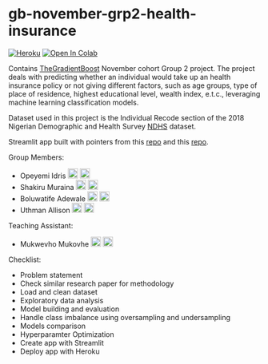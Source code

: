 # gb-november-grp2-health-insurance
[![Heroku](https://heroku-badge.herokuapp.com/?app=heroku-badge)](https://gb-health-insurance.herokuapp.com/)
[![Open In Colab](https://colab.research.google.com/assets/colab-badge.svg)](https://colab.research.google.com/github/alliwene/gb-november-grp2-health-insurance/blob/main/dhs_1111.ipynb)

Contains [TheGradientBoost](https://thegradientboost.com/) November cohort Group 2 project. The project deals with predicting whether an individual would take up an health insurance policy or not giving different factors, such as age groups, type of place of residence, highest educational level, wealth index, e.t.c., leveraging machine learning classification models. 

Dataset used in this project is the Individual Recode section of the 2018 Nigerian Demographic and Health Survey [NDHS](https://dhsprogram.com/data/dataset/Nigeria_Standard-DHS_2018.cfm) dataset. 

Streamlit app built with pointers from this [repo](https://github.com/dataprofessor/streamlit_freecodecamp/tree/main/app_8_classification_penguins) and this [repo](https://github.com/Mikovhe/Streamlit_applications).

Group Members:

* Opeyemi Idris <a href="https://www.linkedin.com/in/moshood-opeyemi-idris-a63744b1/" alt="Linkedin"><img height="20" src="https://github.com/imdhruv99/imdhruv99/blob/master/readme/linkedin.png"></a> <a href="https://github.com/hardcore05" alt="GitHub"><img height="20" src="https://github.com/imdhruv99/imdhruv99/blob/master/readme/github.png"></a>
* Shakiru Muraina <a href="https://www.linkedin.com/in/shakiru-muraina-a71460122/ " alt="Linkedin"><img height="20" src="https://github.com/imdhruv99/imdhruv99/blob/master/readme/linkedin.png"></a> <a href="https://github.com/Debare" alt="GitHub"><img height="20" src="https://github.com/imdhruv99/imdhruv99/blob/master/readme/github.png"></a>
* Boluwatife Adewale <a href="https://www.linkedin.com/in/boluwatifeadewale/ " alt="Linkedin"><img height="20" src="https://github.com/imdhruv99/imdhruv99/blob/master/readme/linkedin.png"></a> <a href="https://github.com/BBLinus" alt="GitHub"><img height="20" src="https://github.com/imdhruv99/imdhruv99/blob/master/readme/github.png"></a>
* Uthman Allison <a href="https://www.linkedin.com/in/uthman-allison-b8b276144/" alt="Linkedin"><img height="20" src="https://github.com/imdhruv99/imdhruv99/blob/master/readme/linkedin.png"></a> <a href="https://github.com/alliwene" alt="GitHub"><img height="20" src="https://github.com/imdhruv99/imdhruv99/blob/master/readme/github.png"></a>

Teaching Assistant:
* Mukwevho Mukovhe <a href="https://www.linkedin.com/in/mukwevho-justice/" alt="Linkedin"><img height="20" src="https://github.com/imdhruv99/imdhruv99/blob/master/readme/linkedin.png"></a> <a href="https://github.com/Mikovhe" alt="GitHub"><img height="20" src="https://github.com/imdhruv99/imdhruv99/blob/master/readme/github.png"></a>


Checklist:

* Problem statement
* Check similar research paper for methodology
* Load and clean dataset
* Exploratory data analysis
* Model building and evaluation
* Handle class imbalance using oversampling and undersampling
* Models comparison
* Hyperparamter Optimization
* Create app with Streamlit
* Deploy app with Heroku
